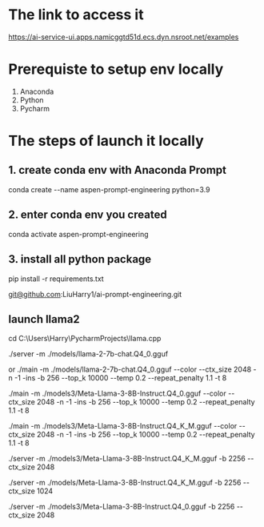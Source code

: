 # The link to access it 
https://ai-service-ui.apps.namicggtd51d.ecs.dyn.nsroot.net/examples

# Prerequiste to setup env locally 
1. Anaconda 
2. Python
3. Pycharm

# The steps of launch it locally 
## 1. create conda env with Anaconda Prompt
conda create --name aspen-prompt-engineering python=3.9
## 2. enter conda env you created
conda activate aspen-prompt-engineering
## 3. install all python package 
pip install -r requirements.txt

git@github.com:LiuHarry1/ai-prompt-engineering.git

## launch llama2

cd C:\Users\Harry\PycharmProjects\llama.cpp

./server -m ./models/llama-2-7b-chat.Q4_0.gguf

or 
./main -m ./models/llama-2-7b-chat.Q4_0.gguf --color --ctx_size 2048 -n -1 -ins -b 256 --top_k 10000 --temp 0.2 --repeat_penalty 1.1 -t 8

./main -m ./models3/Meta-Llama-3-8B-Instruct.Q4_0.gguf --color --ctx_size 2048 -n -1 -ins -b 256 --top_k 10000 --temp 0.2 --repeat_penalty 1.1 -t 8


./main -m ./models3/Meta-Llama-3-8B-Instruct.Q4_K_M.gguf --color --ctx_size 2048 -n -1 -ins -b 256 --top_k 10000 --temp 0.2 --repeat_penalty 1.1 -t 8

./server -m ./models3/Meta-Llama-3-8B-Instruct.Q4_K_M.gguf -b 2256 --ctx_size 2048

./server -m ./models/Meta-Llama-3-8B-Instruct.Q4_K_M.gguf -b 2256 --ctx_size 1024

./server -m ./models3/Meta-Llama-3-8B-Instruct.Q4_0.gguf -b 2256 --ctx_size 2048


